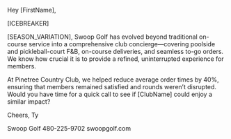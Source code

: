 Hey [FirstName],

[ICEBREAKER]

[SEASON_VARIATION], Swoop Golf has evolved beyond traditional on-course service into a comprehensive club concierge—covering poolside and pickleball-court F&B, on-course deliveries, and seamless to-go orders. We know how crucial it is to provide a refined, uninterrupted experience for members.

At Pinetree Country Club, we helped reduce average order times by 40%, ensuring that members remained satisfied and rounds weren’t disrupted. Would you have time for a quick call to see if [ClubName] could enjoy a similar impact?

Cheers,
Ty

Swoop Golf
480-225-9702
swoopgolf.com
